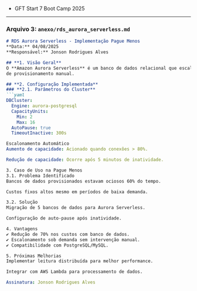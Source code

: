 * GFT Start 7 Boot Camp 2025

---

### **Arquivo 3: `anexo/rds_aurora_serverless.md`**
```markdown
# RDS Aurora Serverless - Implementação Pague Menos  
**Data:** 04/08/2025  
**Responsável:** Jonson Rodrigues Alves  

## **1. Visão Geral**  
O **Amazon Aurora Serverless** é um banco de dados relacional que escala automaticamente, eliminando a necessidade 
de provisionamento manual.  

## **2. Configuração Implementada**  
### **2.1. Parâmetros do Cluster**  
```yaml
DBCluster:
  Engine: aurora-postgresql
  CapacityUnits:
    Min: 2
    Max: 16
  AutoPause: true
  TimeoutInactive: 300s

Escalonamento Automático
Aumento de capacidade: Acionado quando conexões > 80%.

Redução de capacidade: Ocorre após 5 minutos de inatividade.

3. Caso de Uso na Pague Menos
3.1. Problema Identificado
Bancos de dados provisionados estavam ociosos 60% do tempo.

Custos fixos altos mesmo em períodos de baixa demanda.

3.2. Solução
Migração de 5 bancos de dados para Aurora Serverless.

Configuração de auto-pause após inatividade.

4. Vantagens
✔ Redução de 70% nos custos com banco de dados.
✔ Escalonamento sob demanda sem intervenção manual.
✔ Compatibilidade com PostgreSQL/MySQL.

5. Próximas Melhorias
Implementar leitura distribuída para melhor performance.

Integrar com AWS Lambda para processamento de dados.

Assinatura: Jonson Rodrigues Alves